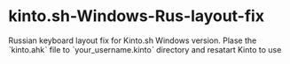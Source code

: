 # kinto.sh-Windows-Rus-layout-fix
Russian keyboard layout fix for Kinto.sh Windows version. 
Plase the ˋkinto.ahkˋ file to ˋyour_username\.kintoˋ directory and resatart Kinto to use
